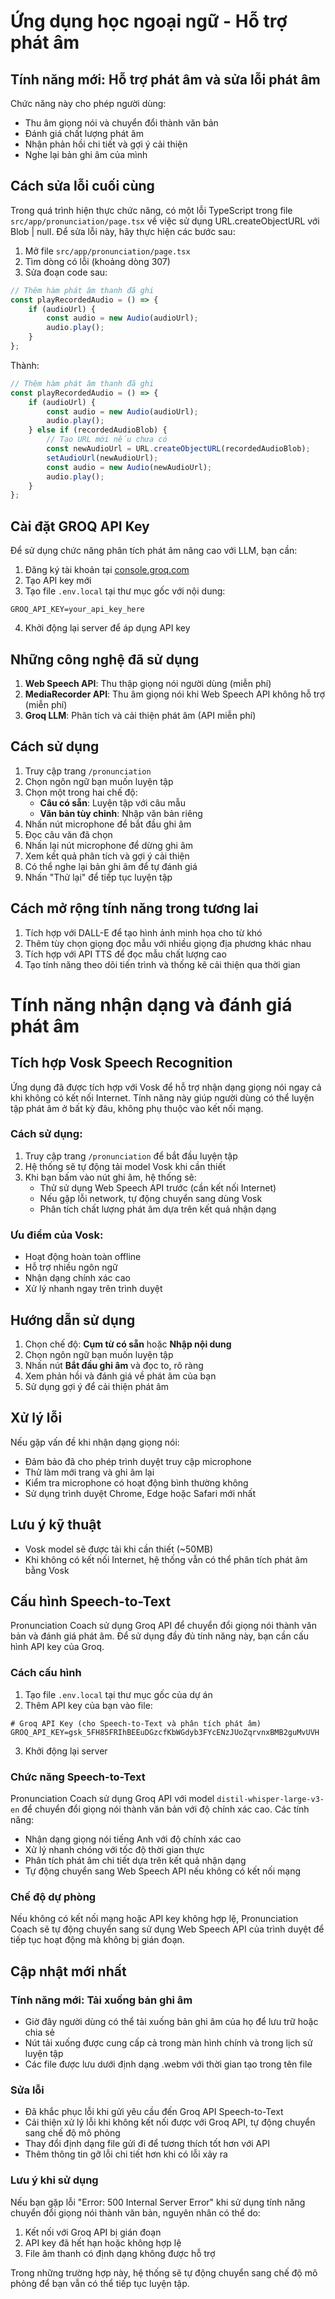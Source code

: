 # Ứng dụng học ngoại ngữ - Hỗ trợ phát âm

## Tính năng mới: Hỗ trợ phát âm và sửa lỗi phát âm

Chức năng này cho phép người dùng:

-   Thu âm giọng nói và chuyển đổi thành văn bản
-   Đánh giá chất lượng phát âm
-   Nhận phản hồi chi tiết và gợi ý cải thiện
-   Nghe lại bản ghi âm của mình

## Cách sửa lỗi cuối cùng

Trong quá trình hiện thực chức năng, có một lỗi TypeScript trong file `src/app/pronunciation/page.tsx` về việc sử dụng URL.createObjectURL với Blob | null. Để sửa lỗi này, hãy thực hiện các bước sau:

1. Mở file `src/app/pronunciation/page.tsx`
2. Tìm dòng có lỗi (khoảng dòng 307)
3. Sửa đoạn code sau:

```typescript
// Thêm hàm phát âm thanh đã ghi
const playRecordedAudio = () => {
    if (audioUrl) {
        const audio = new Audio(audioUrl);
        audio.play();
    }
};
```

Thành:

```typescript
// Thêm hàm phát âm thanh đã ghi
const playRecordedAudio = () => {
    if (audioUrl) {
        const audio = new Audio(audioUrl);
        audio.play();
    } else if (recordedAudioBlob) {
        // Tạo URL mới nếu chưa có
        const newAudioUrl = URL.createObjectURL(recordedAudioBlob);
        setAudioUrl(newAudioUrl);
        const audio = new Audio(newAudioUrl);
        audio.play();
    }
};
```

## Cài đặt GROQ API Key

Để sử dụng chức năng phân tích phát âm nâng cao với LLM, bạn cần:

1. Đăng ký tài khoản tại [console.groq.com](https://console.groq.com/)
2. Tạo API key mới
3. Tạo file `.env.local` tại thư mục gốc với nội dung:

```
GROQ_API_KEY=your_api_key_here
```

4. Khởi động lại server để áp dụng API key

## Những công nghệ đã sử dụng

1. **Web Speech API**: Thu thập giọng nói người dùng (miễn phí)
2. **MediaRecorder API**: Thu âm giọng nói khi Web Speech API không hỗ trợ (miễn phí)
3. **Groq LLM**: Phân tích và cải thiện phát âm (API miễn phí)

## Cách sử dụng

1. Truy cập trang `/pronunciation`
2. Chọn ngôn ngữ bạn muốn luyện tập
3. Chọn một trong hai chế độ:
    - **Câu có sẵn**: Luyện tập với câu mẫu
    - **Văn bản tùy chỉnh**: Nhập văn bản riêng
4. Nhấn nút microphone để bắt đầu ghi âm
5. Đọc câu văn đã chọn
6. Nhấn lại nút microphone để dừng ghi âm
7. Xem kết quả phân tích và gợi ý cải thiện
8. Có thể nghe lại bản ghi âm để tự đánh giá
9. Nhấn "Thử lại" để tiếp tục luyện tập

## Cách mở rộng tính năng trong tương lai

1. Tích hợp với DALL-E để tạo hình ảnh minh họa cho từ khó
2. Thêm tùy chọn giọng đọc mẫu với nhiều giọng địa phương khác nhau
3. Tích hợp với API TTS để đọc mẫu chất lượng cao
4. Tạo tính năng theo dõi tiến trình và thống kê cải thiện qua thời gian

# Tính năng nhận dạng và đánh giá phát âm

## Tích hợp Vosk Speech Recognition

Ứng dụng đã được tích hợp với Vosk để hỗ trợ nhận dạng giọng nói ngay cả khi không có kết nối Internet. Tính năng này giúp người dùng có thể luyện tập phát âm ở bất kỳ đâu, không phụ thuộc vào kết nối mạng.

### Cách sử dụng:

1. Truy cập trang `/pronunciation` để bắt đầu luyện tập
2. Hệ thống sẽ tự động tải model Vosk khi cần thiết
3. Khi bạn bấm vào nút ghi âm, hệ thống sẽ:
    - Thử sử dụng Web Speech API trước (cần kết nối Internet)
    - Nếu gặp lỗi network, tự động chuyển sang dùng Vosk
    - Phân tích chất lượng phát âm dựa trên kết quả nhận dạng

### Ưu điểm của Vosk:

-   Hoạt động hoàn toàn offline
-   Hỗ trợ nhiều ngôn ngữ
-   Nhận dạng chính xác cao
-   Xử lý nhanh ngay trên trình duyệt

## Hướng dẫn sử dụng

1. Chọn chế độ: **Cụm từ có sẵn** hoặc **Nhập nội dung**
2. Chọn ngôn ngữ bạn muốn luyện tập
3. Nhấn nút **Bắt đầu ghi âm** và đọc to, rõ ràng
4. Xem phản hồi và đánh giá về phát âm của bạn
5. Sử dụng gợi ý để cải thiện phát âm

## Xử lý lỗi

Nếu gặp vấn đề khi nhận dạng giọng nói:

-   Đảm bảo đã cho phép trình duyệt truy cập microphone
-   Thử làm mới trang và ghi âm lại
-   Kiểm tra microphone có hoạt động bình thường không
-   Sử dụng trình duyệt Chrome, Edge hoặc Safari mới nhất

## Lưu ý kỹ thuật

-   Vosk model sẽ được tải khi cần thiết (~50MB)
-   Khi không có kết nối Internet, hệ thống vẫn có thể phân tích phát âm bằng Vosk

## Cấu hình Speech-to-Text

Pronunciation Coach sử dụng Groq API để chuyển đổi giọng nói thành văn bản và đánh giá phát âm. Để sử dụng đầy đủ tính năng này, bạn cần cấu hình API key của Groq.

### Cách cấu hình

1. Tạo file `.env.local` tại thư mục gốc của dự án
2. Thêm API key của bạn vào file:

```
# Groq API Key (cho Speech-to-Text và phân tích phát âm)
GROQ_API_KEY=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
```

3. Khởi động lại server

### Chức năng Speech-to-Text

Pronunciation Coach sử dụng Groq API với model `distil-whisper-large-v3-en` để chuyển đổi giọng nói thành văn bản với độ chính xác cao. Các tính năng:

-   Nhận dạng giọng nói tiếng Anh với độ chính xác cao
-   Xử lý nhanh chóng với tốc độ thời gian thực
-   Phân tích phát âm chi tiết dựa trên kết quả nhận dạng
-   Tự động chuyển sang Web Speech API nếu không có kết nối mạng

### Chế độ dự phòng

Nếu không có kết nối mạng hoặc API key không hợp lệ, Pronunciation Coach sẽ tự động chuyển sang sử dụng Web Speech API của trình duyệt để tiếp tục hoạt động mà không bị gián đoạn.

## Cập nhật mới nhất

### Tính năng mới: Tải xuống bản ghi âm

-   Giờ đây người dùng có thể tải xuống bản ghi âm của họ để lưu trữ hoặc chia sẻ
-   Nút tải xuống được cung cấp cả trong màn hình chính và trong lịch sử luyện tập
-   Các file được lưu dưới định dạng .webm với thời gian tạo trong tên file

### Sửa lỗi

-   Đã khắc phục lỗi khi gửi yêu cầu đến Groq API Speech-to-Text
-   Cải thiện xử lý lỗi khi không kết nối được với Groq API, tự động chuyển sang chế độ mô phỏng
-   Thay đổi định dạng file gửi đi để tương thích tốt hơn với API
-   Thêm thông tin gỡ lỗi chi tiết hơn khi có lỗi xảy ra

### Lưu ý khi sử dụng

Nếu bạn gặp lỗi "Error: 500 Internal Server Error" khi sử dụng tính năng chuyển đổi giọng nói thành văn bản, nguyên nhân có thể do:

1. Kết nối với Groq API bị gián đoạn
2. API key đã hết hạn hoặc không hợp lệ
3. File âm thanh có định dạng không được hỗ trợ

Trong những trường hợp này, hệ thống sẽ tự động chuyển sang chế độ mô phỏng để bạn vẫn có thể tiếp tục luyện tập.
